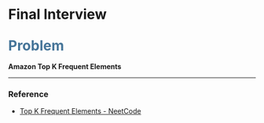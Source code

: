 # Final Interview

## <span style="color:#467599; font-size:28px; font-weight:bold;">Problem</span>

**Amazon Top K Frequent Elements**

---

### Reference
- [Top K Frequent Elements - NeetCode](https://neetcode.io/problems/top-k-elements-in-list)
